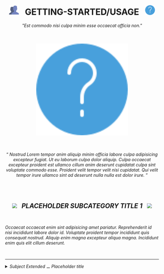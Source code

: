 <h1 class="hero__subject--usage" align="center">
  <img src="../../../../assets/media/icons/vendors/flat__users.svg" width="32px" /> &nbsp;
  <b>GETTING-STARTED/USAGE</b> &nbsp;
  <img src="../../../../assets/media/icons/vendors/flat__info.svg" width="32px" />
</h1>
<div class="hero__main--usage" align="center">
  <i>
  "Est commodo nisi culpa minim esse occaecat officia non."
  </i>
  <br />
  <br />
  <br />
  <br />
  <img
  src="../../../../assets/media/icons/vendors/flat__info.svg"
  alt="placeholder main hero image"
  width="300px"
  />
  <br />
  <br />
  <br />
  <br />
  <q>
    <i>
    Nostrud Lorem tempor anim aliquip minim officia labore culpa adipisicing excepteur fugiat. Ut eu laborum culpa dolor aliquip. Culpa occaecat excepteur proident est ullamco cillum anim deserunt cupidatat culpa sint voluptate commodo esse. Proident velit tempor velit nisi cupidatat. Qui velit tempor irure ullamco sint ad deserunt nulla nulla est dolor irure.
    <i/>
  </q>
</div>

<br/>
<br/>
<br/>
<h2 class="heading__subcat-title--usage---v01" align="center">
  <img src="https://image.flaticon.com/icons/png/128/1636/1636053.png" width="24px" /> &nbsp; <b>PLACEHOLDER SUBCATEGORY TITLE 1</b> &nbsp; <img src="https://image.flaticon.com/icons/png/128/1636/1636053.png" width="24px" />
</h2>
<br/>

Occaecat occaecat enim sint adipisicing amet pariatur. Reprehenderit id nisi incididunt labore dolor id. Voluptate proident tempor incididunt quis consequat nostrud. Aliquip enim magna excepteur aliqua magna. Incididunt enim quis elit cillum deserunt.

<br/>

---

<details>
  <summary><i>Subject Extended ⚊ Placeholder title</i></summary>

---

<br/>

Occaecat occaecat enim sint adipisicing amet pariatur. Reprehenderit id nisi incididunt labore dolor id. Voluptate proident tempor incididunt quis consequat nostrud. Aliquip enim magna excepteur aliqua magna. Incididunt enim quis elit cillum deserunt.

<br/>

</details>
